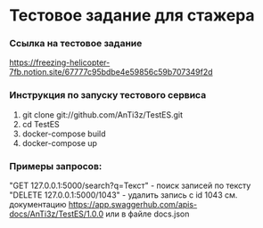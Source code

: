 # Тестовое задание для стажера

### Ссылка на тестовое задание
https://freezing-helicopter-7fb.notion.site/67777c95bdbe4e59856c59b707349f2d

### Инструкция по запуску тестового сервиса
1. git clone git://github.com/AnTi3z/TestES.git 
2. cd TestES 
3. docker-compose build 
4. docker-compose up 

### Примеры запросов:  
"GET 127.0.0.1:5000/search?q=Текст" - поиск записей по тексту   
"DELETE 127.0.0.1:5000/1043" - удалить запись с id 1043
см. документацию https://app.swaggerhub.com/apis-docs/AnTi3z/TestES/1.0.0 или в файле docs.json
